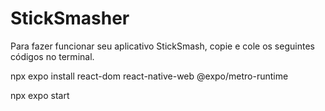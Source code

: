 # StickSmasher

Para fazer funcionar seu aplicativo StickSmash, copie e 
cole os seguintes códigos no terminal.

npx expo install react-dom react-native-web @expo/metro-runtime

npx expo start